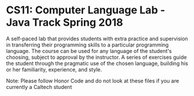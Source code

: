 # CS11: Computer Language Lab - Java Track Spring 2018

A self-paced lab that provides students with extra practice and supervision in transferring their programming skills to a particular programming language. The course can be used for any language of the student's choosing, subject to approval by the instructor. A series of exercises guide the student through the pragmatic use of the chosen language, building his or her familiarity, experience, and style.

Note: Please follow Honor Code and do not look at these files if you are currently a Caltech student
